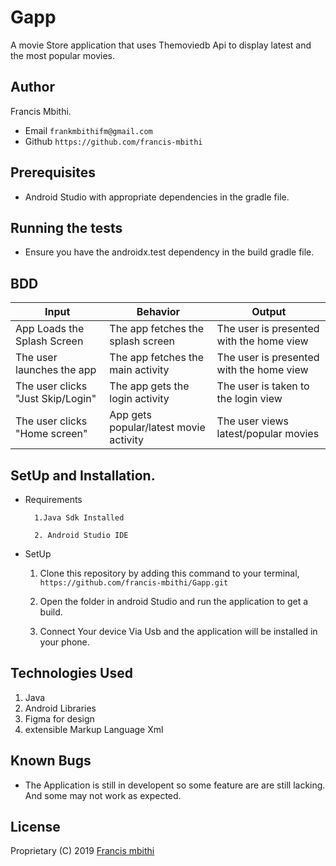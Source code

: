# Gapp
A movie Store application that uses Themoviedb Api to display latest and the most popular movies.
## Author
 Francis Mbithi.

* Email `frankmbithifm@gmail.com`
* Github `https://github.com/francis-mbithi`

## Prerequisites
* Android Studio with appropriate dependencies in the gradle file.

## Running the tests
* Ensure you have the androidx.test dependency in the build gradle file.

## BDD

| Input                                      | Behavior                                 | Output                                        |
|--------------------------------------------|------------------------------------------|-----------------------------------------------|
| App Loads the Splash Screen                | The app fetches the splash screen        | The user is presented with the home view      |
| The user launches the app                  | The app fetches the main activity        | The user is presented with the home view      |
| The user clicks "Just Skip/Login"          | The app gets the login activity          | The user is taken to the login view           |
| The user clicks "Home screen"              | App gets popular/latest movie activity   | The user views latest/popular movies          |


## SetUp and Installation.
* Requirements

        1.Java Sdk Installed

        2. Android Studio IDE

* SetUp
  1. Clone this repository by adding this command to your terminal, `https://github.com/francis-mbithi/Gapp.git`

  2. Open the folder in android Studio and run the application to  get a build. 
  
  3. Connect Your device Via Usb and the application will be installed in your phone.
  
## Technologies Used
1. Java
2. Android Libraries
3. Figma for design
4. extensible Markup Language Xml


## Known Bugs
* The Application is still in developent so some feature are are still lacking. And some may not work as expected.

## License

Proprietary (C) 2019 [Francis mbithi](github.com/francis-mbithi)
